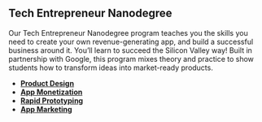 ## Tech Entrepreneur Nanodegree

Our Tech Entrepreneur Nanodegree program teaches you the skills you need to create your own revenue-generating app, and build a successful business around it. You’ll learn to succeed the Silicon Valley way!
Built in partnership with Google, this program mixes theory and practice to show students how to transform ideas into market-ready products.
- [**Product Design**](https://www.udacity.com/course/product-design--ud509)
- [**App Monetization**](https://www.udacity.com/course/app-monetization--ud518)
- [**Rapid Prototyping**](https://www.udacity.com/course/rapid-prototyping--ud723)
- [**App Marketing**](https://www.udacity.com/course/app-marketing--ud719)
